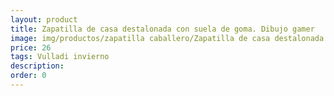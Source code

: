 ```yaml
---
layout: product
title: Zapatilla de casa destalonada con suela de goma. Dibujo gamer
image: img/productos/zapatilla caballero/Zapatilla de casa destalonada con suela de goma. Dibujo gamer=26=Vulladi invierno.webp
price: 26
tags: Vulladi invierno
description: 
order: 0
---
```

